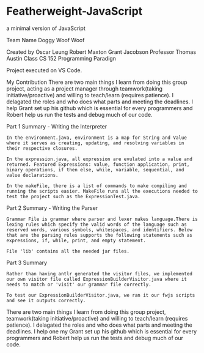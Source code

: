 # Featherweight-JavaScript
a minimal version of JavaScript

Team Name
	Doggy Woof Woof

Created by 
	Oscar Leung 
	Robert Maxton
	Grant Jacobson
Professor
	Thomas Austin
Class
	CS 152 Programming Paradign

Project executed on VS Code.

My Contribution
There are two main things I learn from doing this group project, acting as a project manager through teamwork(taking initiative/proactive) and willing to teach/learn (requires patience). I delagated the roles and who does what parts and meeting the deadlines. I help Grant set up his github which is essential for every programmers and Robert help us run the tests and debug much of our code.

Part 1 Summary - Writing the Interpreter
	
	In the environment.java, environment is a map for String and Value where it serves as creating, updating, and resolving variables in their respective closures. 

	In the expression.java, all expression are evulated into a value and returned. Featured Expressions: value, function application, print, binary operations, if then else, while, variable, sequential, and value declarations. 
	
	In the makeFile, there is a list of commands to make compiling and running the scripts easier. MakeFile runs all the executions needed to test the project such as the ExpressionTest.java.

Part 2 Summary - Writing the Parser

	Grammar File is grammar where parser and lexer makes language.There is lexing rules which specify the valid words of the language such as reserved words, various symbols, whitespaces, and identifiers. Below that are the parsing rules supports the following statements such as expressions, if, while, print, and empty statement. 
	
	File 'lib' contains all the needed jar files. 
	
Part 3 Summary
	
	Rather than having antlr generated the visitor files, we implemented our own visitor file called ExpressionBuilderVisitor.java where it needs to match or 'visit' our grammar file correctly. 
	
	To test our ExpressionBuilderVisitor.java, we ran it our fwjs scripts and see it outputs correctly. 
	
There are two main things I learn from doing this group project, teamwork(taking initiative/proactive) and willing to teach/learn (requires patience). I delagated the roles and who does what parts and meeting the deadlines. I help one my Grant set up his github which is essential for every programmers and Robert help us run the tests and debug much of our code. 

